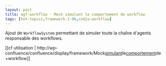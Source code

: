 ```yaml
---
layout: post
title: agf-workflow - Mock simulant le comportement de workflow
tags: [hot-topics,framework-1-96,codjo-workflow]
---
```

Ajout de ```WorkflowSystem``` permettant de simuler toute la chaîne d'agents responsable des workflows.

[[cf utilisation | http://wp-confluence/confluence/display/framework/Mock<u>simulant</u>le<u>comportement</u>de+workflow]]